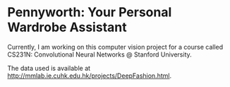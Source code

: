 # Pennyworth: Your Personal Wardrobe Assistant


Currently, I am working on this computer vision project for a course called CS231N: Convolutional Neural Networks @ Stanford University.

The data used is available at http://mmlab.ie.cuhk.edu.hk/projects/DeepFashion.html.
